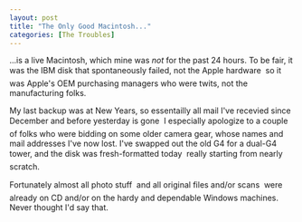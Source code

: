 ```yaml
---
layout: post
title: "The Only Good Macintosh..."
categories: [The Troubles]
---
```

...is a live Macintosh, which mine was <i>not</i> for the past 24 hours. To be fair, it was the IBM disk that spontaneously failed, not the Apple hardware &#151; so it was Apple's OEM purchasing managers who were twits, not the manufacturing folks.

My last backup was at New Years, so essentailly all mail I've recevied since December and before yesterday is gone &#151; I especially apologize to a couple of folks who were bidding on some older camera gear, whose names and mail addresses I've now lost. I've swapped out the old G4 for a dual-G4 tower, and the disk was fresh-formatted today &#151; really starting from nearly scratch.

Fortunately almost all photo stuff &#151; and all original files and/or scans &#151; were already on CD and/or on the hardy and dependable Windows machines. Never thought I'd say that.


